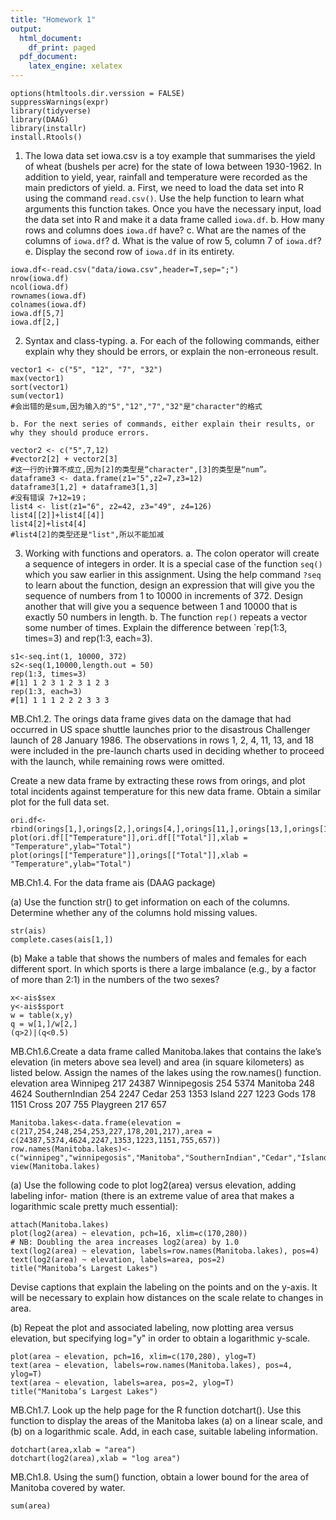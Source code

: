 ```yaml
---
title: "Homework 1"
output:
  html_document:
    df_print: paged
  pdf_document:
    latex_engine: xelatex
---
```

```{r setup, message = F, include=FALSE}
options(htmltools.dir.verssion = FALSE)
suppressWarnings(expr)
library(tidyverse)
library(DAAG)
library(installr)
install.Rtools()
```

1. The Iowa data set iowa.csv is a toy example that summarises the yield of wheat (bushels per acre) for the state of Iowa between 1930-1962. In addition to yield, year, rainfall and temperature were recorded as the main predictors of yield.
    a. First, we need to load the data set into R using the command `read.csv()`. Use the help function to learn what arguments this function takes. Once you have the necessary input, load the data set into R and make it a data frame called `iowa.df`.
    b. How many rows and columns does `iowa.df` have? 
    c. What are the names of the columns of `iowa.df`?
    d. What is the value of row 5, column 7 of `iowa.df`?
    e. Display the second row of `iowa.df` in its entirety.
```{r message=FALSE, warning=FALSE}
iowa.df<-read.csv("data/iowa.csv",header=T,sep=";")  
nrow(iowa.df)  
ncol(iowa.df)  
rownames(iowa.df)  
colnames(iowa.df)  
iowa.df[5,7]  
iowa.df[2,]  
```

2. Syntax and class-typing.
    a. For each of the following commands, either explain why they should be errors, or explain the non-erroneous result.

```
vector1 <- c("5", "12", "7", "32")  
max(vector1)  
sort(vector1)  
sum(vector1)  
#会出错的是sum,因为输入的"5","12","7","32"是"character"的格式
```
    b. For the next series of commands, either explain their results, or why they should produce errors.

```
vector2 <- c("5",7,12)
#vector2[2] + vector2[3]
#这一行的计算不成立,因为[2]的类型是“character",[3]的类型是“num”。
dataframe3 <- data.frame(z1="5",z2=7,z3=12)
dataframe3[1,2] + dataframe3[1,3]
#没有错误 7+12=19；
list4 <- list(z1="6", z2=42, z3="49", z4=126)
list4[[2]]+list4[[4]]
list4[2]+list4[4]
#list4[2]的类型还是"list",所以不能加减
```


3. Working with functions and operators.
    a. The colon operator will create a sequence of integers in order. It is a special case of the function `seq()` which you saw earlier in this assignment. Using the help command `?seq` to learn about the function, design an expression that will give you the sequence of numbers from 1 to 10000 in increments of 372. Design another that will give you a sequence between 1 and 10000 that is exactly 50 numbers in length.
    b. The function `rep()` repeats a vector some number of times. Explain the difference between `rep(1:3, times=3) and rep(1:3, each=3).
```{r}
s1<-seq.int(1, 10000, 372)
s2<-seq(1,10000,length.out = 50)
rep(1:3, times=3)
#[1] 1 2 3 1 2 3 1 2 3
rep(1:3, each=3)
#[1] 1 1 1 2 2 2 3 3 3
```
MB.Ch1.2. The orings data frame gives data on the damage that had occurred in US space shuttle launches prior to the disastrous Challenger launch of 28 January 1986. The observations in rows 1, 2, 4, 11, 13, and 18 were included in the pre-launch charts used in deciding whether to proceed with the launch, while remaining rows were omitted.

Create a new data frame by extracting these rows from orings, and plot total incidents against temperature for this new data frame. Obtain a similar plot for the full data set.
```{r}
ori.df<- rbind(orings[1,],orings[2,],orings[4,],orings[11,],orings[13,],orings[18,])
plot(ori.df[["Temperature"]],ori.df[["Total"]],xlab = "Temperature",ylab="Total")
plot(orings[["Temperature"]],orings[["Total"]],xlab = "Temperature",ylab="Total")
```
MB.Ch1.4. For the data frame ais (DAAG package)

(a) Use the function str() to get information on each of the columns. Determine whether any of the columns hold missing values.
```{r}
str(ais)
complete.cases(ais[1,])
```

(b) Make a table that shows the numbers of males and females for each different sport. In which sports is there a large imbalance (e.g., by a factor of more than 2:1) in the numbers of the two sexes?
```{r}
x<-ais$sex
y<-ais$sport
w = table(x,y)
q = w[1,]/w[2,]
(q>2)|(q<0.5)
```
MB.Ch1.6.Create a data frame called Manitoba.lakes that contains the lake’s elevation (in meters above sea level) and area (in square kilometers) as listed below. Assign the names of the lakes using the row.names() function.
               elevation  area
Winnipeg             217 24387
Winnipegosis         254  5374
Manitoba             248  4624
SouthernIndian       254  2247
Cedar                253  1353
Island               227  1223
Gods                 178  1151
Cross                207   755
Playgreen            217   657
```{r}
Manitoba.lakes<-data.frame(elevation = c(217,254,248,254,253,227,178,201,217),area = c(24387,5374,4624,2247,1353,1223,1151,755,657))
row.names(Manitoba.lakes)<-c("winnipeg","winnipegosis","Manitoba","SouthernIndian","Cedar","Island","Gods","Cross","Playgreen")
view(Manitoba.lakes)
```

(a) Use the following code to plot log2(area) versus elevation, adding labeling infor- mation (there is an extreme value of area that makes a logarithmic scale pretty much essential):
```{r}
attach(Manitoba.lakes)
plot(log2(area) ~ elevation, pch=16, xlim=c(170,280))
# NB: Doubling the area increases log2(area) by 1.0
text(log2(area) ~ elevation, labels=row.names(Manitoba.lakes), pos=4)
text(log2(area) ~ elevation, labels=area, pos=2) 
title("Manitoba’s Largest Lakes")
```
Devise captions that explain the labeling on the points and on the y-axis. It will be necessary to explain how distances on the scale relate to changes in area.

(b) Repeat the plot and associated labeling, now plotting area versus elevation, but specifying log="y" in order to obtain a logarithmic y-scale.
```{r}
plot(area ~ elevation, pch=16, xlim=c(170,280), ylog=T)
text(area ~ elevation, labels=row.names(Manitoba.lakes), pos=4, ylog=T)
text(area ~ elevation, labels=area, pos=2, ylog=T) 
title("Manitoba’s Largest Lakes")

```
MB.Ch1.7. Look up the help page for the R function dotchart(). Use this function to display the areas of the Manitoba lakes (a) on a linear scale, and (b) on a logarithmic scale. Add, in each case, suitable labeling information.
```{r}
dotchart(area,xlab = "area")
dotchart(log2(area),xlab = "log area")
```

MB.Ch1.8. Using the sum() function, obtain a lower bound for the area of Manitoba covered by water.
```{r}
sum(area)
```

